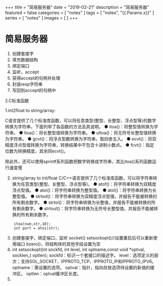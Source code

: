 +++
title = "简易服务器"
date = "2019-02-21"
description = "简易服务器"
featured = false
categories = [
  "notes"
]
tags = [
  "notes",
  "{{.Params.x}}"
]
series = [
  "notes"
]
images = [
]
+++
# 简易服务器

1. 创建套接字
2. 填充数据结构
3. 绑定端口
4. 监听，accept
5. 获得accept的句柄并处理
6. 封装resp字符串
7. 写回到accept的句柄中

2.C标准函数

1.int2float to string/array:

C语言提供了几个标准库函数，可以将任意类型(整型、长整型、浮点型等)的数字转换为字符串，下面列举了各函数的方法及其说明。
● itoa()：将整型值转换为字符串。
● ltoa()：将长整型值转换为字符串。
● ultoa()：将无符号长整型值转换为字符串。
● gcvt()：将浮点型数转换为字符串，取四舍五入。
● ecvt()：将双精度浮点型值转换为字符串，转换结果中不包含十进制小数点。
● fcvt()：指定位数为转换精度，其余同ecvt()。

除此外，还可以使用sprintf系列函数把数字转换成字符串，其比itoa()系列函数运行速度慢

2. string/array to int/float
C/C++语言提供了几个标准库函数，可以将字符串转换为任意类型(整型、长整型、浮点型等)。
● atof()：将字符串转换为双精度浮点型值。
● atoi()：将字符串转换为整型值。
● atol()：将字符串转换为长整型值。
● strtod()：将字符串转换为双精度浮点型值，并报告不能被转换的所有剩余数字。
● strtol()：将字符串转换为长整值，并报告不能被转换的所有剩余数字。
● strtoul()：将字符串转换为无符号长整型值，并报告不能被转换的所有剩余数字。

```
	itoa(num,str,10);
	int port = atoi(str);
```
3. 创建套接字，绑定端口，监听
socket()
setsockopt()//设置重启后可以重新使用端口
bzero()，将结构体的其他字段设置为空
4. int setsockopt(int sockfd, int level, int optname,const void *optval, socklen_t optlen);
sockfd：标识一个套接口的描述字。
level：选项定义的层次；支持SOL_SOCKET、IPPROTO_TCP、IPPROTO_IP和IPPROTO_IPV6。
optname：需设置的选项。
optval：指针，指向存放选项待设置的新值的缓冲区。
optlen：optval缓冲区长度。
5. 